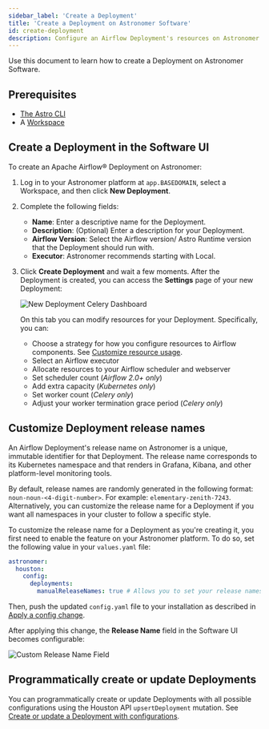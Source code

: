 ```yaml
---
sidebar_label: 'Create a Deployment'
title: 'Create a Deployment on Astronomer Software'
id: create-deployment
description: Configure an Airflow Deployment's resources on Astronomer Software.
---
```


Use this document to learn how to create a Deployment on Astronomer Software.

## Prerequisites

- [The Astro CLI](https://www.astronomer.io/docs/astro/cli/install-cli)
- A [Workspace](manage-workspaces.md)

## Create a Deployment in the Software UI

To create an Apache Airflow® Deployment on Astronomer:

1. Log in to your Astronomer platform at `app.BASEDOMAIN`, select a Workspace, and then click **New Deployment**.
2. Complete the following fields:

    - **Name**: Enter a descriptive name for the Deployment.
    - **Description**: (Optional) Enter a description for your Deployment.
    - **Airflow Version**: Select the Airflow version/ Astro Runtime version that the Deployment should run with.
    - **Executor**: Astronomer recommends starting with Local.

3. Click **Create Deployment** and wait a few moments. After the Deployment is created, you can access the **Settings** page of your new Deployment:

   ![New Deployment Celery Dashboard](/img/software/v0.23-new_deployment-dashboard.png)

    On this tab you can modify resources for your Deployment. Specifically, you can:

    - Choose a strategy for how you configure resources to Airflow components. See [Customize resource usage](customize-resource-usage.md).
    - Select an Airflow executor
    - Allocate resources to your Airflow scheduler and webserver
    - Set scheduler count (_Airflow 2.0+ only_)
    - Add extra capacity (_Kubernetes only_)
    - Set worker count (_Celery only_)
    - Adjust your worker termination grace period (_Celery only_)

## Customize Deployment release names

An Airflow Deployment's release name on Astronomer is a unique, immutable identifier for that Deployment. The release name corresponds to its Kubernetes namespace and that renders in Grafana, Kibana, and other platform-level monitoring tools.

By default, release names are randomly generated in the following format: `noun-noun-<4-digit-number>`. For example: `elementary-zenith-7243`. Alternatively, you can customize the release name for a Deployment if you want all namespaces in your cluster to follow a specific style.

To customize the release name for a Deployment as you're creating it, you first need to enable the feature on your Astronomer platform. To do so, set the following value in your `values.yaml` file:

```yaml
astronomer:
  houston:
    config:
      deployments:
        manualReleaseNames: true # Allows you to set your release names
```

Then, push the updated `config.yaml` file to your installation as described in [Apply a config change](apply-platform-config.md).

After applying this change, the **Release Name** field in the Software UI becomes configurable:

![Custom Release Name Field](/img/software/custom-release-name.png)

## Programmatically create or update Deployments

You can programmatically create or update Deployments with all possible configurations using the Houston API `upsertDeployment` mutation. See [Create or update a Deployment with configurations](houston-api.md#create-or-update-a-deployment-with-configurations).
